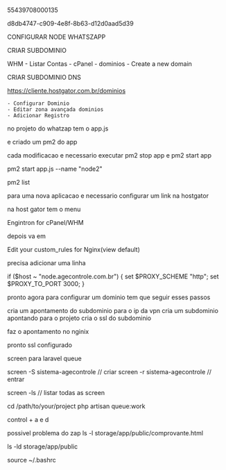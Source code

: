 55439708000135

d8db4747-c909-4e8f-8b63-d12d0aad5d39


CONFIGURAR NODE WHATSZAPP

CRIAR SUBDOMINIO

WHM
    - Listar Contas
    - cPanel
    - dominios
    - Create a new domain


CRIAR SUBDOMINIO DNS

https://cliente.hostgator.com.br/dominios

    - Configurar Dominio
    - Editar zona avançada dominios 
    - Adicionar Registro



no projeto do whatzap tem o app.js

e criado um pm2 do app

cada modificacao e necessario executar pm2 stop app e pm2 start app

pm2 start app.js --name "node2"

pm2 list

para uma nova aplicacao e necessario configurar um link na hostgator

na host gator tem o menu 

Engintron for cPanel/WHM

depois va em 

Edit your custom_rules for Nginx(view default)

precisa adicionar uma linha

 if ($host ~ "node.agecontrole.com.br") {
     set $PROXY_SCHEME "http";
     set $PROXY_TO_PORT 3000;
 }

 pronto agora para configurar um dominio tem que seguir esses passos


 cria um apontamento do subdominio para o ip da vpn
 cria um subdominio apontando para o projeto
 cria o ssl do subdominio

 faz o apontamento no nginix 

 pronto ssl configurado


 screen para laravel queue

 screen -S sistema-agecontrole // criar
 screen -r sistema-agecontrole // entrar

 screen -ls // listar todas as screen

 cd /path/to/your/project
php artisan queue:work


control + a e d


possivel problema do zap
ls -l storage/app/public/comprovante.html

ls -ld storage/app/public


source ~/.bashrc 